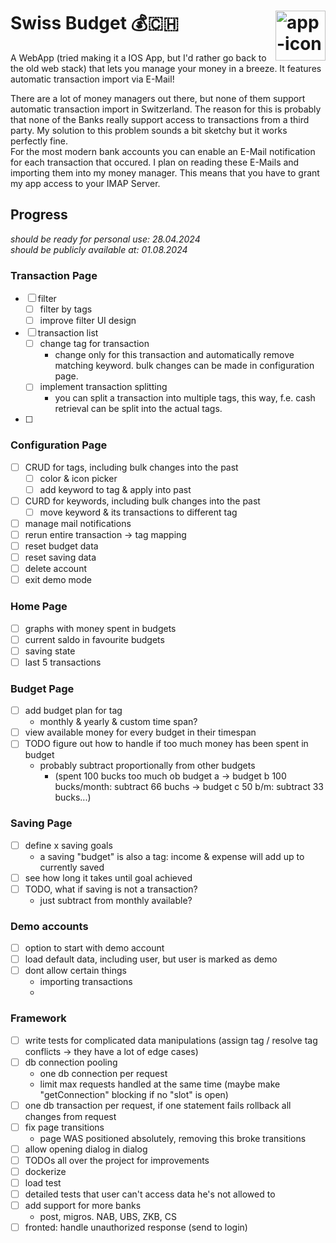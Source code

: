 # Swiss Budget 💰🇨🇭 <img src="https://github.com/M1chaCH/swiss-budget/assets/67689103/3aa9b887-93fc-4ebc-82ef-8d1e1b0cdc14" alt="app-icon" height="80px" style="float: right" />

A WebApp (tried making it a IOS App, but I'd rather go back to the old web stack) that lets you
manage your money in a breeze. It features automatic transaction import via E-Mail!



There are a lot of money managers out there, but none of them support automatic transaction import in Switzerland. The reason for this is probably that none of the Banks really support access to transactions from a third party. My solution to this problem sounds a bit sketchy but it works perfectly fine.  
For the most modern bank accounts you can enable an E-Mail notification for each transaction that occured. I plan on reading these E-Mails and importing them into my money manager. This means that you have to grant my app access to your IMAP Server.

## Progress
_should be ready for personal use: 28.04.2024_  
_should be publicly available at: 01.08.2024_

### Transaction Page
- [ ] filter
  - [ ] filter by tags
  - [ ] improve filter UI design
- [ ] transaction list
  - [ ] change tag for transaction
    - change only for this transaction and automatically remove matching keyword. bulk changes can be made in configuration page.
  - [ ] implement transaction splitting
    - you can split a transaction into multiple tags, this way, f.e. cash retrieval can be split into the actual tags. 
- [ ] 

### Configuration Page
- [ ] CRUD for tags, including bulk changes into the past
  - [ ] color & icon picker
  - [ ] add keyword to tag & apply into past
- [ ] CURD for keywords, including bulk changes into the past
  - [ ] move keyword & its transactions to different tag
- [ ] manage mail notifications
- [ ] rerun entire transaction -> tag mapping
- [ ] reset budget data
- [ ] reset saving data
- [ ] delete account
- [ ] exit demo mode 

### Home Page
- [ ] graphs with money spent in budgets
- [ ] current saldo in favourite budgets 
- [ ] saving state
- [ ] last 5 transactions

### Budget Page
- [ ] add budget plan for tag
    - monthly & yearly & custom time span?
- [ ] view available money for every budget in their timespan
- [ ] TODO figure out how to handle if too much money has been spent in budget
  - probably subtract proportionally from other budgets
    - (spent 100 bucks too much ob budget a -> budget b 100 bucks/month: subtract 66 buchs -> budget c 50 b/m: subtract 33 bucks...)

### Saving Page
- [ ] define x saving goals
  - a saving "budget" is also a tag: income & expense will add up to currently saved
- [ ] see how long it takes until goal achieved
- [ ] TODO, what if saving is not a transaction?
  - just subtract from monthly available?

### Demo accounts
- [ ] option to start with demo account
- [ ] load default data, including user, but user is marked as demo
- [ ] dont allow certain things
  - importing transactions
  - 

### Framework
- [ ] write tests for complicated data manipulations (assign tag / resolve tag conflicts -> they have a lot of edge cases)
- [ ] db connection pooling 
  - one db connection per request
  - limit max requests handled at the same time (maybe make "getConnection" blocking if no "slot" is open)
- [ ] one db transaction per request, if one statement fails rollback all changes from request
- [ ] fix page transitions
  - page WAS positioned absolutely, removing this broke transitions
- [ ] allow opening dialog in dialog
- [ ] TODOs all over the project for improvements
- [ ] dockerize
- [ ] load test
- [ ] detailed tests that user can't access data he's not allowed to
- [ ] add support for more banks
  - post, migros. NAB, UBS, ZKB, CS
- [ ] fronted: handle unauthorized response (send to login) 
